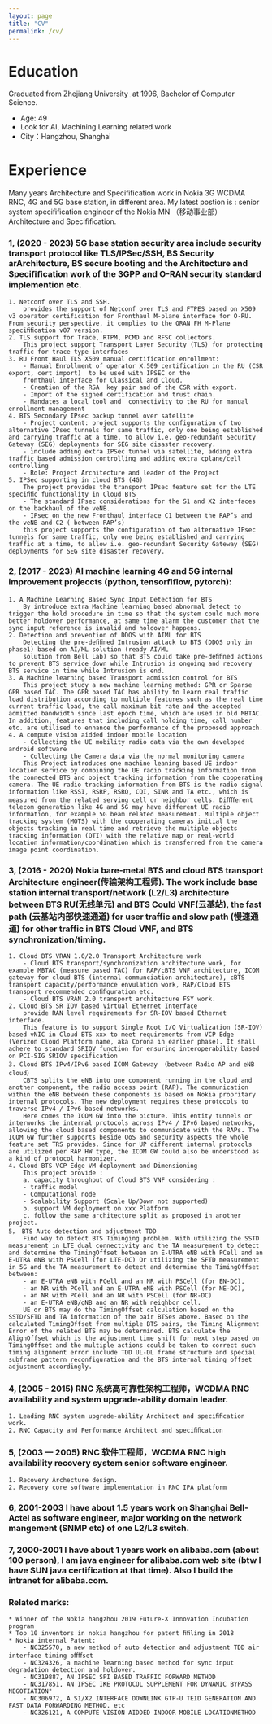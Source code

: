 ```yaml
---
layout: page
title: "CV"
permalink: /cv/
---
```

# Education
Graduated from Zhejiang University <img src="/assets/zu-logo.png" style="display: inline-block; margin: 0; zoom: 4%;" /> at 1996, Bachelor of Computer Science. 

- Age: 49
- Look for AI, Machining Learning related work
- City：Hangzhou, Shanghai

# Experience
Many years Architecture and Speciﬁﬁcation work in Nokia 3G WCDMA RNC, 4G and 5G base station, in different area. My latest postion is : senior system speciﬁﬁcation engineer of the Nokia MN （移动事业部） Architecture and Speciﬁﬁcation.

### 1, (2020 - 2023) 5G base station security area include security transport protocol like TLS/IPSec/SSH, BS Security arArchitecture, BS secure booting and the Architecture and Speciﬁﬁcation work of the 3GPP and O-RAN security standard implemention etc.
    1. Netconf over TLS and SSH. 
        provides the support of Netconf over TLS and FTPES based on X509 v3 operator certification for Fronthaul M-plane interface for O-RU. From security perspective, it complies to the ORAN FH M-Plane speciﬁﬁcation v07 version.
    2. TLS support for Trace, RTPM, PCMD and RFSC collectors.
        This project support Transport Layer Security (TLS) for protecting traffic for trace type interfaces
    3. RU Front Haul TLS X509 manual certification enrollment:
        - Manual Enrollment of operator X.509 certification in the RU (CSR export, cert import)  to be used with IPSEC on the
        fronthaul interface for Classical and Cloud.
        - Creation of the RSA  key pair and of the CSR with export.
        - Import of the signed certification and trust chain.  
        - Mandates a local tool and  connectivity to the RU for manual enrollment management
    4. BTS Secondary IPsec backup tunnel over satellite
        - Project content: project supports the configuration of two alternative IPsec tunnels for same traffic, only one being established and carrying traffic at a time, to allow i.e. geo-redundant Security Gateway (SEG) deployments for SEG site disaster recovery.
        - include adding extra IPSec tunnel via satellite, adding extra traffic based admission controlling and adding extra cplane/cell controlling
        - Role: Project Architecture and leader of the Project
    5. IPSec supporting in cloud BTS (4G)
        The project provides the transport IPsec feature set for the LTE speciﬁﬁc functionality in Cloud BTS
        - The standard IPsec considerations for the S1 and X2 interfaces on the backhaul of the veNB.
        - IPsec on the new Fronthaul interface C1 between the RAP’s and the veNB and C2 ( between RAP’s)
        this project supports the configuration of two alternative IPsec tunnels for same traffic, only one being established and carrying traffic at a time, to allow i.e. geo-redundant Security Gateway (SEG) deployments for SEG site disaster recovery.

### 2, (2017 - 2023) AI machine learning 4G and 5G internal improvement projeccts (python, tensorﬂﬂow, pytorch):

    1. A Machine Learning Based Sync Input Detection for BTS
        By introduce extra Machine learning based abnormal detect to trigger the hold procedure in time so that the system could much more better holdover performance, at same time alarm the customer that the sync input reference is invalid and holdover happens.
    2. Detection and prevention of DDOS with AIML for BTS
        Detecting the pre-deﬁﬁned Intrusion attack to BTS (DDOS only in phase1) based on AI/ML solution (ready AI/ML
        solution from Bell Lab) so that BTS could take pre-deﬁﬁned actions to prevent BTS service down while Intrusion is ongoing and recovery BTS service in time while Intrusion is end.
    3. A Machine learning based Transport admission control for BTS 
        This project study a new machine learning method: GPR or Sparse GPR based TAC. The GPR based TAC has ability to learn real traffic load distribution according to multiple features such as the real time current traffic load, the call maximum bit rate and the accepted admitted bandwidth since last epoch time, which are used in old MBTAC. In addition, features that including call holding time, call number etc. are utilised to enhance the performance of the proposed approach.
    4. A compute vision aidded indoor mobile location
        - Collecting the UE mobility radio data via the own developed android software
        - Collecting the Camera data via the normal monitoring camera
        This Project introduces one machine leaning based UE indoor location service by combining the UE radio tracking information from the connected BTS and object tracking information from the cooperating camera. The UE radio tracking information from BTS is the radio signal information like RSSI, RSRP, RSRQ, CQI, SINR and TA etc., which is measured from the related serving cell or neighbor cells. Diﬀﬀerent telecom generation like 4G and 5G may have different UE radio information, for example 5G beam related measurement. Multiple object tracking system (MOTS) with the cooperating cameras initial the objects tracking in real time and retrieve the multiple objects tracking information (OTI) with the relative map or real-world location information/coordination which is transferred from the camera image point coordination.          

### 3, (2016 - 2020) Nokia bare-metal BTS and cloud BTS transport Architecture engineer(传输架构工程师). The work include base station internal transport/network (L2/L3) architecture between BTS RU(无线单元) and BTS Could VNF(云基站), the fast path (云基站内部快速通道) for user traffic and slow path (慢速通道) for other traffic in BTS Cloud VNF,  and BTS synchronization/timing.

    1. Cloud BTS VRAN 1.0/2.0 Transport Architecture work
        - Cloud BTS transport/synchronization architecture work, for example MBTAC (measure based TAC) for RAP/cBTS VNF architecture, ICOM gateway for cloud BTS (internal communciation architecture), cBTS transport capacity/performance envulation work, RAP/Cloud BTS transport recommended conﬁﬁguration etc.
        - Cloud BTS VRAN 2.0 transport architecture FSY work.
    2. Cloud BTS SR IOV based Virtual Ethernet Interface
        provide RAN level requirements for SR-IOV based Ethernet interface.
        This feature is to support Single Root I/O Virtualization (SR-IOV) based vNIC in Cloud BTS xxx to meet requirements from VCP Edge (Verizon Cloud Platform name, aka Corona in earlier phase). It shall adhere to standard SRIOV function for ensuring interoperability based on PCI-SIG SRIOV specification
    3. Cloud BTS IPv4/IPv6 based ICOM Gateway （between Radio AP and eNB cloud）
        CBTS splits the eNB into one component running in the cloud and another component, the radio access point (RAP). The communication within the eNB between these components is based on Nokia propritary internal protocols. The new deployment requires these protocols to traverse IPv4 / IPv6 based networks.
        Here comes the ICOM GW into the picture. This entity tunnels or interworks the internal protocols across IPv4 / IPv6 based networks, allowing the cloud based components to communicate with the RAPs. The ICOM GW further supports beside QoS and security aspects the whole feature set TRS provides. Since for UP different internal protocols are utilized per RAP HW type, the ICOM GW could also be understood as a kind of protocol harmonizer.
    4. Cloud BTS VCP Edge VM deployment and Dimensioning
        This project provide :
        a. capacity throughput of Cloud BTS VNF considering :
        - traffic model
        - Computational node
        - Scalability Support (Scale Up/Down not supported)
        b. support VM deployment on xxx Platform
        c. follow the same architecture split as proposed in another project.
    5， BTS Auto detection and adjustment TDD
        Find way to detect BTS Timinging problem. With utilizing the SSTD measurement in LTE dual connectivity and the TA measurement to detect and determine the TimingOffset between an E-UTRA eNB with PCell and an E-UTRA eNB with PSCell (for LTE-DC) Or utilizing the SFTD measurement in 5G and the TA measurement to detect and determine the TimingOffset between:
        - an E-UTRA eNB with PCell and an NR with PSCell (for EN-DC),
        - an NR with PCell and an E-UTRA eNB with PSCell (for NE-DC),
        - an NR with PCell and an NR with PSCell (for NR-DC)
        - an E-UTRA eNB/gNB and an NR with neighbor cell.
        UE or BTS may do the TimingOffset calculation based on the SSTD/SFTD and TA information of the pair BTSes above. Based on the calculated TimingOffset from multiple BTS pairs, the Timing Alignment Error of the related BTS may be determined. BTS calculate the AlignOffset which is the adjustment time shift for next step based on TimingOffset and the multiple actions could be taken to correct such timing alignment error include TDD UL-DL frame structure and special subframe pattern reconfiguration and the BTS internal timing offset adjustment accordingly.

### 4, (2005 - 2015) RNC 系统高可靠性架构工程师，WCDMA RNC availability and system upgrade-ability domain leader.
    1. Leading RNC system upgrade-ability Architect and speciﬁﬁcation work.
    2. RNC Capacity and Performance Architect and speciﬁﬁcation

### 5, (2003 — 2005) RNC 软件工程师，WCDMA RNC high availability recovery system senior software engineer. 
    1. Recovery Archecture design. 
    2. Recovery core software implementation in RNC IPA platform

### 6, 2001-2003 I have about 1.5 years work on Shanghai Bell-Actel as software engineer, major working on the network mangement (SNMP etc) of one L2/L3 switch.

### 7, 2000-2001 I have about 1 years work on alibaba.com (about 100 person), I am java engineer for alibaba.com web site (btw I have SUN java certification at that time). Also I build the intranet for alibaba.com.

### Related marks:
    * Winner of the Nokia hangzhou 2019 Future-X Innovation Incubation program
    * Top 10 inventors in nokia hangzhou for patent ﬁﬁling in 2018
    * Nokia internal Patent:
        - NC325570, a new method of auto detection and adjustment TDD air interface timing oﬀﬀset
        - NC324326, a machine learning based method for sync input degradation detection and holdover.
        - NC319887, AN IPSEC SPI BASED TRAFFIC FORWARD METHOD
        - NC317851, AN IPSEC IKE PROTOCOL SUPPLEMENT FOR DYNAMIC BYPASS NEGOTIATION"
        - NC306972, A S1/X2 INTERFACE DOWNLINK GTP-U TEID GENERATION AND FAST DATA FORWARDING METHOD. etc
        - NC326121, A COMPUTE VISION AIDDED INDOOR MOBILE LOCATIONMETHOD


